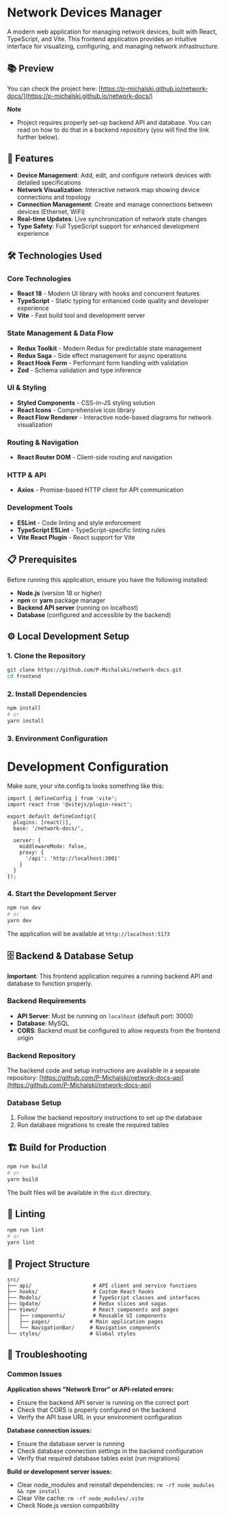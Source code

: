 # Network Devices Manager

A modern web application for managing network devices, built with React, TypeScript, and Vite. This frontend application provides an intuitive interface for visualizing, configuring, and managing network infrastructure.

## 📚 Preview

You can check the project here: [https://p-michalski.github.io/network-docs/](https://p-michalski.github.io/network-docs/)

**Note**
- Project requires properly set-up backend API and database. You can read on how to do that in a backend repository (you will find the link further below).

## 🚀 Features

- **Device Management**: Add, edit, and configure network devices with detailed specifications
- **Network Visualization**: Interactive network map showing device connections and topology
- **Connection Management**: Create and manage connections between devices (Ethernet, WiFi)
- **Real-time Updates**: Live synchronization of network state changes
- **Type Safety**: Full TypeScript support for enhanced development experience

## 🛠️ Technologies Used

### Core Technologies
- **React 18** - Modern UI library with hooks and concurrent features
- **TypeScript** - Static typing for enhanced code quality and developer experience
- **Vite** - Fast build tool and development server

### State Management & Data Flow
- **Redux Toolkit** - Modern Redux for predictable state management
- **Redux Saga** - Side effect management for async operations
- **React Hook Form** - Performant form handling with validation
- **Zod** - Schema validation and type inference

### UI & Styling
- **Styled Components** - CSS-in-JS styling solution
- **React Icons** - Comprehensive icon library
- **React Flow Renderer** - Interactive node-based diagrams for network visualization

### Routing & Navigation
- **React Router DOM** - Client-side routing and navigation

### HTTP & API
- **Axios** - Promise-based HTTP client for API communication

### Development Tools
- **ESLint** - Code linting and style enforcement
- **TypeScript ESLint** - TypeScript-specific linting rules
- **Vite React Plugin** - React support for Vite

## 📋 Prerequisites

Before running this application, ensure you have the following installed:

- **Node.js** (version 18 or higher)
- **npm** or **yarn** package manager
- **Backend API server** (running on localhost)
- **Database** (configured and accessible by the backend)

## ⚙️ Local Development Setup

### 1. Clone the Repository

```bash
git clone https://github.com/P-Michalski/network-docs.git
cd frontend
```

### 2. Install Dependencies

```bash
npm install
# or
yarn install
```

### 3. Environment Configuration

# Development Configuration
Make sure, your vite.config.ts looks something like this:
```
import { defineConfig } from 'vite';
import react from '@vitejs/plugin-react';

export default defineConfig({
  plugins: [react()],
  base: '/network-docs/',
  
  server: {
    middlewareMode: false,
    proxy: {
      '/api': 'http://localhost:3001'
    }
  }
});
```

### 4. Start the Development Server

```bash
npm run dev
# or
yarn dev
```

The application will be available at `http://localhost:5173`

## 🗄️ Backend & Database Setup

**Important**: This frontend application requires a running backend API and database to function properly.

### Backend Requirements
- **API Server**: Must be running on `localhost` (default port: 3000)
- **Database**: MySQL
- **CORS**: Backend must be configured to allow requests from the frontend origin

### Backend Repository
The backend code and setup instructions are available in a separate repository:
[https://github.com/P-Michalski/network-docs-api](https://github.com/P-Michalski/network-docs-api)

### Database Setup
1. Follow the backend repository instructions to set up the database
2. Run database migrations to create the required tables


## 🏗️ Build for Production

```bash
npm run build
# or
yarn build
```

The built files will be available in the `dist` directory.

## 🧪 Linting

```bash
npm run lint
# or
yarn lint
```

## 📁 Project Structure

```
src/
├── api/                    # API client and service functions
├── hooks/                  # Custom React hooks
├── Models/                 # TypeScript classes and interfaces
├── Update/                 # Redux slices and sagas
├── Views/                  # React components and pages
│   ├── components/         # Reusable UI components
│   ├── pages/             # Main application pages
│   └── NavigationBar/     # Navigation components
└── styles/                # Global styles
```

## 🐛 Troubleshooting

### Common Issues

**Application shows "Network Error" or API-related errors:**
- Ensure the backend API server is running on the correct port
- Check that CORS is properly configured on the backend
- Verify the API base URL in your environment configuration

**Database connection issues:**
- Ensure the database server is running
- Check database connection settings in the backend configuration
- Verify that required database tables exist (run migrations)

**Build or development server issues:**
- Clear node_modules and reinstall dependencies: `rm -rf node_modules && npm install`
- Clear Vite cache: `rm -rf node_modules/.vite`
- Check Node.js version compatibility
